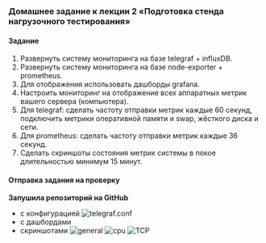 ### Домашнее задание к лекции 2 «‎Подготовка стенда нагрузочного тестирования»
#### Задание  

1. Развернуть систему мониторинга на базе telegraf + influxDB.
2. Развернуть систему мониторинга на базе node-exporter + prometheus.
3. Для отображения использовать дашборды grafana.
4. Настроить мониторинг на отображение всех аппаратных метрик вашего сервера (компьютера).
5. Для telegraf: сделать частоту отправки метрик каждые 60 секунд, подключить метрики оперативной памяти и swap, жёсткого диска и сети.
6. Для prometheus: сделать частоту отправки метрик каждые 36 секунд.
7. Сделать скриншоты состояния метрик системы в покое длительностью минимум 15 минут.  

#### Отправка задания на проверку  
  
**Запушила репозиторий на GitHub**
- с конфигурацией
  ![telegraf.conf](.screenshots\1.png)
- с дашбордами
- скриншотами
  ![general](2.png)
  ![cpu](3.png)
  ![TCP](4.png)